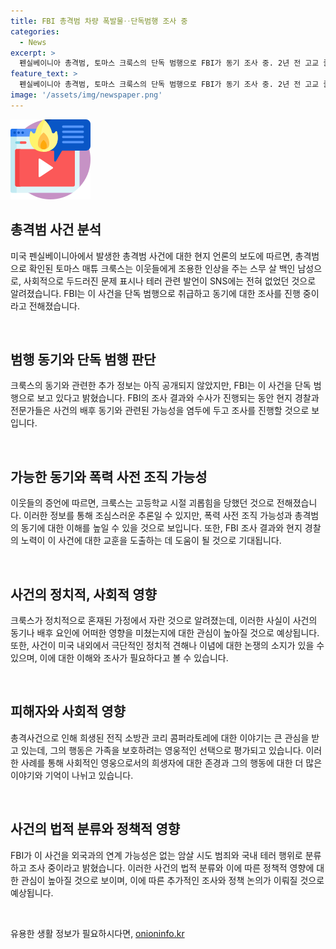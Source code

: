 ```yaml
---
title: FBI 총격범 차량 폭발물‥단독범행 조사 중
categories:
  - News
excerpt: >
  펜실베이니아 총격범, 토마스 크룩스의 단독 범행으로 FBI가 동기 조사 중. 2년 전 고교 졸업 후 괴롭힘 당한 경험이 있었던 것으로 전해졌으며, 소셜미디어엔 테러 예고나 혐오 발언이 발견되지 않았다. 공화당 가입자인 그의 정치 성향과 이웃들이 말하는 조용한 성격이 대조적이며, 총격 사건의 희생자는 희생을 막으려다 목숨을 잃은 전직 소방관으로 확인됐다. FBI는 총격범과의 외국 연계는 없다며, 경호 강화 거부 주장은 잘못됐다고 밝혔다.
feature_text: >
  펜실베이니아 총격범, 토마스 크룩스의 단독 범행으로 FBI가 동기 조사 중. 2년 전 고교 졸업 후 괴롭힘 당한 경험이 있었던 것으로 전해졌으며, 소셜미디어엔 테러 예고나 혐오 발언이 발견되지 않았다. 공화당 가입자인 그의 정치 성향과 이웃들이 말하는 조용한 성격이 대조적이며, 총격 사건의 희생자는 희생을 막으려다 목숨을 잃은 전직 소방관으로 확인됐다. FBI는 총격범과의 외국 연계는 없다며, 경호 강화 거부 주장은 잘못됐다고 밝혔다.
image: '/assets/img/newspaper.png'
---
```


<p><img src="/assets/img/news.png" alt="rentncar 속보" /></p>

<h2 data-ke-size="size26">총격범 사건 분석</h2>

<p>미국 펜실베이니아에서 발생한 총격범 사건에 대한 현지 언론의 보도에 따르면, 총격범으로 확인된 토마스 매튜 크룩스는 이웃들에게 조용한 인상을 주는 스무 살 백인 남성으로, 사회적으로 두드러진 문제 표시나 테러 관련 발언이 SNS에는 전혀 없었던 것으로 알려졌습니다. FBI는 이 사건을 단독 범행으로 취급하고 동기에 대한 조사를 진행 중이라고 전해졌습니다.</p>

<p data-ke-size="size16">&nbsp;</p>

<h2 data-ke-size="size26">범행 동기와 단독 범행 판단</h2>

<p>크룩스의 동기와 관련한 추가 정보는 아직 공개되지 않았지만, FBI는 이 사건을 단독 범행으로 보고 있다고 밝혔습니다. FBI의 조사 결과와 수사가 진행되는 동안 현지 경찰과 전문가들은 사건의 배후 동기와 관련된 가능성을 염두에 두고 조사를 진행할 것으로 보입니다.</p>

<p data-ke-size="size16">&nbsp;</p>

<h2 data-ke-size="size26">가능한 동기와 폭력 사전 조직 가능성</h2>

<p>이웃들의 증언에 따르면, 크룩스는 고등학교 시절 괴롭힘을 당했던 것으로 전해졌습니다. 이러한 정보를 통해 조심스러운 추론일 수 있지만, 폭력 사전 조직 가능성과 총격범의 동기에 대한 이해를 높일 수 있을 것으로 보입니다. 또한, FBI 조사 결과와 현지 경찰의 노력이 이 사건에 대한 교훈을 도출하는 데 도움이 될 것으로 기대됩니다.</p>

<p data-ke-size="size16">&nbsp;</p>

<h2 data-ke-size="size26">사건의 정치적, 사회적 영향</h2>

<p>크룩스가 정치적으로 혼재된 가정에서 자란 것으로 알려졌는데, 이러한 사실이 사건의 동기나 배후 요인에 어떠한 영향을 미쳤는지에 대한 관심이 높아질 것으로 예상됩니다. 또한, 사건이 미국 내외에서 극단적인 정치적 견해나 이념에 대한 논쟁의 소지가 있을 수 있으며, 이에 대한 이해와 조사가 필요하다고 볼 수 있습니다. </p>

<p data-ke-size="size16">&nbsp;</p>

<h2 data-ke-size="size26">피해자와 사회적 영향</h2>

<p>총격사건으로 인해 희생된 전직 소방관 코리 콤퍼라토레에 대한 이야기는 큰 관심을 받고 있는데, 그의 행동은 가족을 보호하려는 영웅적인 선택으로 평가되고 있습니다. 이러한 사례를 통해 사회적인 영웅으로서의 희생자에 대한 존경과 그의 행동에 대한 더 많은 이야기와 기억이 나뉘고 있습니다.</p>

<p data-ke-size="size16">&nbsp;</p>

<h2 data-ke-size="size26">사건의 법적 분류와 정책적 영향</h2>

<p>FBI가 이 사건을 외국과의 연계 가능성은 없는 암살 시도 범죄와 국내 테러 행위로 분류하고 조사 중이라고 밝혔습니다. 이러한 사건의 법적 분류와 이에 따른 정책적 영향에 대한 관심이 높아질 것으로 보이며, 이에 따른 추가적인 조사와 정책 논의가 이뤄질 것으로 예상됩니다.</p>

<p data-ke-size="size16">&nbsp;</p>
유용한 생활 정보가 필요하시다면, <a href="https://onioninfo.kr" rel="dofollow">onioninfo.kr</a>


